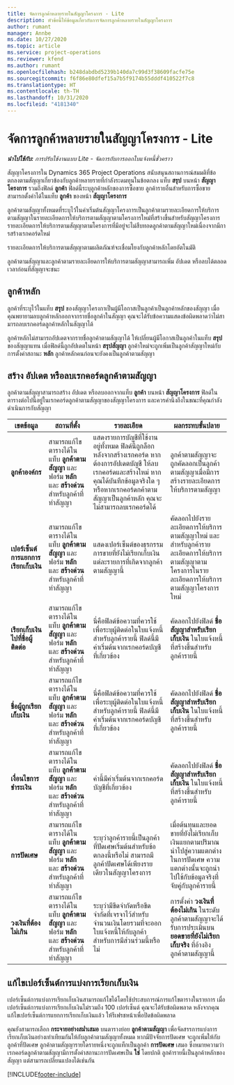 ```yaml
---
title: จัดการลูกค้าหลายรายในสัญญาโครงการ - Lite
description: หัวข้อนี้ให้ข้อมูลเกี่ยวกับการจัดการลูกค้าหลายรายในสัญญาโครงการ
author: rumant
manager: Annbe
ms.date: 10/27/2020
ms.topic: article
ms.service: project-operations
ms.reviewer: kfend
ms.author: rumant
ms.openlocfilehash: b248dabdbd5239b140da7c99d3f38609facfe75e
ms.sourcegitcommit: f6f86e80dfef15a7b5f9174b55dddf410522f7c8
ms.translationtype: HT
ms.contentlocale: th-TH
ms.lasthandoff: 10/31/2020
ms.locfileid: "4181340"
---
```

# <a name="manage-multiple-customers-on-project-contracts---lite"></a>จัดการลูกค้าหลายรายในสัญญาโครงการ - Lite

_**นำไปใช้กับ:** การปรับใช้งานแบบ Lite - จัดการกับการออกใบแจ้งหนี้ชั่วคราว_

สัญญาโครงการใน Dynamics 365 Project Operations สนับสนุนสถานการณ์สมมติที่ข้อตกลงตามสัญญาเกี่ยวข้องกับลูกค้าหลายรายที่กำลังระดมทุนในข้อตกลง แท็บ **สรุป** บนหน้า **สัญญาโครงการ** รวมถึงฟิลด์ **ลูกค้า** ฟิลด์นี้ระบุลูกค้าหลักของการซื้อขาย ลูกค้ารายอื่นสำหรับการซื้อขายสามารถตั้งค่าได้ในแท็บ **ลูกค้า** ของหน้า **สัญญาโครงการ**

ลูกค้าตามสัญญาทั้งหมดที่ระบุไว้ในค่าเริ่มต้นสัญญาโครงการเป็นลูกค้าตามรายละเอียดการให้บริการตามสัญญาในรายละเอียดการให้บริการตามสัญญาตามโครงการใหม่ที่สร้างขึ้นสำหรับสัญญาโครงการ รายละเอียดการให้บริการตามสัญญาตามโครงการที่มีอยู่จะไม่สืบทอดลูกค้าตามสัญญาใหม่เนื่องจากมีการสร้างเรกคอร์ดใหม่

รายละเอียดการให้บริการตามสัญญาตามผลิตภัณฑ์จะเชื่อมโยงกับลูกค้าหลักโดยอัตโนมัติ

ลูกค้าตามสัญญาและลูกค้าตามรายละเอียดการให้บริการตามสัญญาสามารถเพิ่ม อัปเดต หรือลบได้ตลอดเวลาก่อนที่สัญญาจะชนะ

## <a name="primary-customer"></a>ลูกค้าหลัก

ลูกค้าที่ระบุไว้ในแท็บ **สรุป** ของสัญญาโครงกาเป็นผู้มีโอกาสเป็นลูกค้าเป็นลูกค้าหลักของสัญญา เมื่อคุณพยายามลบลูกค้าหลักออกจากรายชื่อลูกค้าในสัญญา คุณจะได้รับข้อความแสดงข้อผิดพลาดว่าไม่สามารถลบเรกคอร์ดลูกค้าหลักในสัญญาได้

ลูกค้าหลักไม่สามารถอัปเดตจากรายชื่อลูกค้าตามสัญญาได้ ให้เปลี่ยนผู้มีโอกาสเป็นลูกค้าในแท็บ **สรุป** ของสัญญาแทน เมื่อฟิลด์นี้ถูกอัปเดตในหน้า **สรุปสัญญา** ลูกค้าใหม่จะถูกเพิ่มเป็นลูกค้าสัญญาใหม่กับการตั้งค่าสถานะ **หลัก** ลูกค้าหลักคนก่อนจะยังคงเป็นลูกค้าตามสัญญา

## <a name="create-update-or-delete-a-contract-customer-record"></a>สร้าง อัปเดต หรือลบเรกคอร์ดลูกค้าตามสัญญา

ลูกค้าตามสัญญาสามารถสร้าง อัปเดต หรือลบออกจากแท็บ **ลูกค้า** บนหน้า **สัญญาโครงการ** ฟิลด์ในตารางต่อไปนี้อยู่ในเรกคอร์ดลูกค้าตามสัญญาของสัญญาโครงการ และควรคำนึงถึงในขณะที่คุณกำลังดำเนินการกับสัญญา

| เขตข้อมูล | สถานที่ตั้ง | รายละเอียด | ผลกระทบขั้นปลาย |
| --- | --- | --- | --- |
| **ลูกค้าองค์กร** | สามารถแก้ไขตารางได้ในแท็บ **ลูกค้าตามสัญญา** และฟอร์ม **หลัก** และ **สร้างด่วน** สำหรับลูกค้าที่ทำสัญญา | แสดงรายการบัญชีที่ใช้งานอยู่ทั้งหมด ฟิลด์นี้ถูกล็อกหลังจากสร้างเรกคอร์ด หากต้องการอัปเดตบัญชี ให้ลบเรกคอร์ดและสร้างใหม่ หากคุณได้บันทึกข้อมูลจริงใด ๆ หรือหากเรกคอร์ดกค้าตามสัญญาเป็นลูกค้าหลัก คุณจะไม่สามารถลบเรกคอร์ดได้ | ลูกค้าตามสัญญาจะถูกคัดลอกเป็นลูกค้าตามสัญญาเมื่อมีการสร้างรายละเอียดการให้บริการตามสัญญา |
| **เปอร์เซ็นต์การแยกการเรียกเก็บเงิน** | สามารถแก้ไขตารางได้ในแท็บ **ลูกค้าตามสัญญา** และฟอร์ม **หลัก** และ **สร้างด่วน** สำหรับลูกค้าที่ทำสัญญา | แสดงเปอร์เซ็นต์ของธุรกรรมการขายที่ยังไม่เรียกเก็บเงินแต่ละรายการที่เกิดจากลูกค้าตามสัญญานี้ | คัดลอกไปยังรายละเอียดการให้บริการตามสัญญาใหม่ และสำหรับลูกค้ารายละเอียดการให้บริการตามสัญญาตามโครงการในรายละเอียดการให้บริการตามสัญญาโครงการใหม่ |
| **เรียกเก็บเงินไปที่ชื่อผู้ติดต่อ** | สามารถแก้ไขตารางได้ในแท็บ **ลูกค้าตามสัญญา** และฟอร์ม **หลัก** และ **สร้างด่วน** สำหรับลูกค้าที่ทำสัญญา | นี่คือฟิลด์ข้อความที่ควรใช้เพื่อระบุผู้ติดต่อในใบแจ้งหนี้สำหรับลูกค้ารายนี้ ฟิลด์นี้มีค่าเริ่มต้นจากเรกคอร์ดบัญชีที่เกี่ยวข้อง | คัดลอกไปยังฟิลด์ **ชื่อสัญญาสำหรับเรียกเก็บเงิน** ในใบแจ้งหนี้ที่สร้างขึ้นสำหรับลูกค้ารายนี้ |
| **ชื่อผู้ถูกเรียกเก็บเงิน** | สามารถแก้ไขตารางได้ในแท็บ **ลูกค้าตามสัญญา** และฟอร์ม **หลัก** และ **สร้างด่วน** สำหรับลูกค้าที่ทำสัญญา | นี่คือฟิลด์ข้อความที่ควรใช้เพื่อระบุผู้ติดต่อในใบแจ้งหนี้สำหรับลูกค้ารายนี้ ฟิลด์นี้มีค่าเริ่มต้นจากเรกคอร์ดบัญชีที่เกี่ยวข้อง | คัดลอกไปยังฟิลด์ **ชื่อสัญญาสำหรับเรียกเก็บเงิน** ในใบแจ้งหนี้ที่สร้างขึ้นสำหรับลูกค้ารายนี้ |
| **เงื่อนไขการชำระเงิน** | สามารถแก้ไขตารางได้ในแท็บ **ลูกค้าตามสัญญา** และฟอร์ม **หลัก** และ **สร้างด่วน** สำหรับลูกค้าที่ทำสัญญา | ค่านี้มีค่าเริ่มต้นจากเรกคอร์ดบัญชีที่เกี่ยวข้อง | คัดลอกไปยังฟิลด์ **ชื่อสัญญาสำหรับเรียกเก็บเงิน** ในใบแจ้งหนี้ที่สร้างขึ้นสำหรับลูกค้ารายนี้ |
| **การปัดเศษ** | สามารถแก้ไขตารางได้ในแท็บ **ลูกค้าตามสัญญา** และฟอร์ม **หลัก** และ **สร้างด่วน** สำหรับลูกค้าที่ทำสัญญา | ระบุว่าลูกค้ารายนี้เป็นลูกค้าที่ปัดเศษเริ่มต้นสำหรับข้อตกลงนี้หรือไม่ สามารถมีลูกค้าปัดเศษได้เพียงรายเดียวในสัญญาโครงการ | เมื่อต้นทุนและยอดขายที่ยังไม่เรียกเก็บเงินแยกตามปริมาณนำไปสู่ความแตกต่างในการปัดเศษ ความแตกต่างนั้นจะถูกนำไปใช้กับข้อมูลจริงที่จับคู่กับลูกค้ารายนี้ |
| **วงเงินที่ต้องไม่เกิน** | สามารถแก้ไขตารางได้ในแท็บ **ลูกค้าตามสัญญา** และฟอร์ม **หลัก** และ **สร้างด่วน** สำหรับลูกค้าที่ทำสัญญา | ระบุว่ามีขีดจำกัดหรือขีดจำกัดที่เจรจาไว้สำหรับจำนวนเงินโดยรวมที่จะออกใบแจ้งหนี้ให้กับลูกค้าสำหรับการมีส่วนร่วมนี้หรือไม่ | การตั้งค่า **วงเงินที่ต้องไม่เกิน** ในระดับลูกค้าตามสัญญาจะได้รับการประเมินบน **ยอดขายที่ยังไม่เรียกเก็บจริง** ที่อ้างอิงลูกค้าตามสัญญานี้ |

## <a name="edit-billing-split-percentages"></a>แก้ไขเปอร์เซ็นต์การแบ่งการเรียกเก็บเงิน

เปอร์เซ็นต์การแบ่งการเรียกเก็บเงินสามารถแก้ไขได้โดยใช้ประสบการณ์การแก้ไขตารางในรายการ เมื่อเปอร์เซ็นต์การแบ่งการเรียกเก็บเงินไม่รวมถึง 100 เปอร์เซ็นต์ คุณจะได้รับข้อผิดพลาด หลังจากคุณแก้ไขเปอร์เซ็นต์การแยกการเรียกเก็บเงินแล้ว ให้รีเฟรชหน้าเพื่อปิดข้อผิดพลาด

คุณยังสามารถเลือก **กระจายอย่างสม่ำเสมอ** บนตารางย่อย **ลูกค้าตามสัญญา** เพื่อจัดสรรการแบ่งการเรียกเก็บเงินอย่างเท่าเทียมกันให้กับลูกค้าตามสัญญาทั้งหมด หากมีปัจจัยการปัดเศษ จะถูกเพิ่มให้กับลูกค้าที่ปัดเศษ ลูกค้าตามสัญญารายใดรายหนึ่งจะถูกแท็กเป็นลูกค้า **การปัดเศษ** เสมอ ซึ่งหมายความว่าเรกคอร์ดลูกค้าตามสัญญามีการตั้งค่าสถานะการปัดเศษเป็น **ใช่** โดยปกติ ลูกค้ารายนี้เป็นลูกค้าหลักของสัญญา แต่สามารถเปลี่ยนแปลงได้เช่นกัน


[!INCLUDE[footer-include](../../includes/footer-banner.md)]